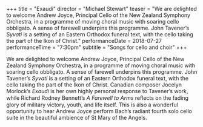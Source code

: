 +++
title = "Exaudi"
director = "Michael Stewart"
teaser = "We are delighted to welcome Andrew Joyce, Principal Cello of the New Zealand Symphony Orchestra, in a programme of moving choral music with soaring cello obbligato. A sense of farewell underpins this programme. John Tavener’s *Syvati* is a setting of an Eastern Orthodox funeral text, with the cello taking the part of the Ikon of Christ."
performanceDate = 2018-07-27
performanceTime = "7:30pm"
subtitle = "Songs for cello and choir"
+++

We are delighted to welcome Andrew Joyce, Principal Cello of the New Zealand Symphony Orchestra, in a programme of moving choral music with soaring cello obbligato. A sense of farewell underpins this programme. John Tavener’s *Syvati* is a setting of an Eastern Orthodox funeral text, with the cello taking the part of the Ikon of Christ. Canadian composer Jocelyn Morlock’s *Exaudi* is her own highly personal response to Tavener’s work, while Richard Rodney Bennett’s *A Farewell to Arms* reﬂects on the fading glory of military victory, youth, and life itself. This is also a wonderful opportunity to hear Andrew Joyce perform Bach’s radiant fourth solo cello suite in the beautiful ambience of St Mary of the Angels.
